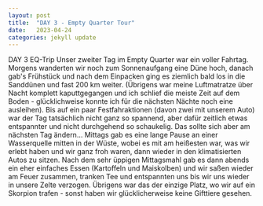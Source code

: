 ```yaml
---
layout: post
title:  "DAY 3 - Empty Quarter Tour"
date:   2023-04-24
categories: jekyll update
---
```


DAY 3 EQ-Trip
Unser zweiter Tag im Empty Quarter war ein voller Fahrtag. Morgens wanderten wir noch zum Sonnenaufgang eine Düne hoch, danach gab's Frühstück und nach dem Einpacken ging es ziemlich bald los in die Sanddünen und fast 200 km weiter. (Übrigens war meine Luftmatratze über Nacht komplett kaputtgegangen und ich schlief die meiste Zeit auf dem Boden - glücklichweise konnte ich für die nächsten Nächte noch eine ausleihen).
Bis auf ein paar Festfahraktionen (davon zwei mit unserem Auto) war der Tag tatsächlich nicht ganz so spannend, aber dafür zeitlich etwas entspannter und nicht durchgehend so schaukelig. Das sollte sich aber am nächsten Tag ändern...
Mittags gab es eine lange Pause an einer Wasserquelle mitten in der Wüste, wobei es mit am heißesten war, was wir erlebt haben und wir ganz froh waren, dann wieder in den klimatisierten Autos zu sitzen.
Nach dem sehr üppigen Mittagsmahl gab es dann abends ein eher einfaches Essen (Kartoffeln und Maiskolben) und wir saßen wieder am Feuer zusammen, tranken Tee und entspannten uns bis wir uns wieder in unsere Zelte verzogen.
Übrigens war das der einzige Platz, wo wir auf ein Skorpion trafen - sonst haben wir glücklicherweise keine Gifttiere gesehen.
